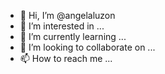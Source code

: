 - 👋 Hi, I’m @angelaluzon
- 👀 I’m interested in ...
- 🌱 I’m currently learning ...
- 💞️ I’m looking to collaborate on ...
- 📫 How to reach me ...

<!---
angelaluzon/angelaluzon is a ✨ special ✨ repository because its `README.md` (this file) appears on your GitHub profile.
You can click the Preview link to take a look at your changes.
--->
